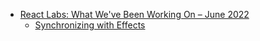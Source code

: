 - [React Labs: What We've Been Working On – June 2022](https://reactjs.org/blog/2022/06/15/react-labs-what-we-have-been-working-on-june-2022.html)
	- [Synchronizing with Effects](https://beta.reactjs.org/learn/synchronizing-with-effects)